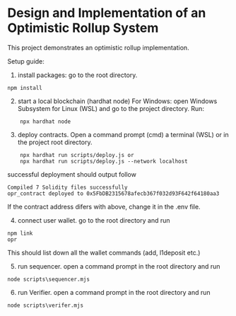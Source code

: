 # Design and Implementation of an Optimistic Rollup System

This project demonstrates an optimistic rollup implementation.

Setup guide:

1. install packages:
go to the root directory.
```shell
npm install    
```

2. start a local blockchain (hardhat node)
For Windows: open Windows Subsystem for Linux (WSL) and go to the project directory.
Run:
```shell
    npx hardhat node
```

3. deploy contracts.
Open a command prompt (cmd) a terminal (WSL) or in the project root directory.
```shell
    npx hardhat run scripts/deploy.js or 
    npx hardhat run scripts/deploy.js --network localhost
```
successful deployment should output follow
```shell
Compiled 7 Solidity files successfully
opr_contract deployed to 0x5FbDB2315678afecb367f032d93F642f64180aa3
```
If the contract address difers with above, change it in the .env file.

4. connect user wallet.
go to the root directory and run
```shell
npm link
opr
```
This should list down all the wallet commands (add, l1deposit etc.)

5. run sequencer.
open a command prompt in the root directory and run
```shell
node scripts\sequencer.mjs
```

6. run Verifier.
open a command prompt in the root directory and run
```shell
node scripts\verifer.mjs
```
